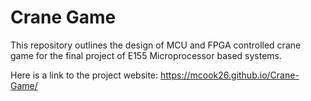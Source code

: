 # Crane Game
This repository outlines the design of MCU and FPGA controlled crane game for the final project of E155 Microprocessor based systems. 

Here is a link to the project website: https://mcook26.github.io/Crane-Game/
